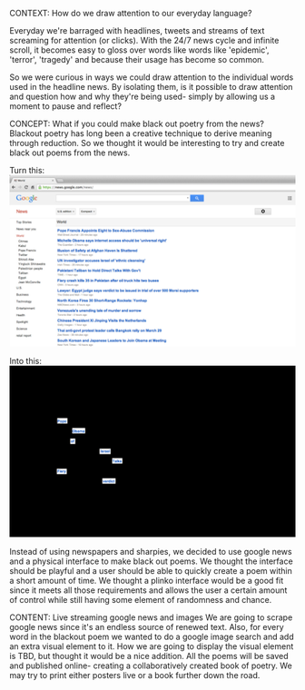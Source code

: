 CONTEXT: How do we draw attention to our everyday language?

Everyday we're barraged with headlines, tweets and streams of text screaming for attention (or clicks). With the 24/7 news cycle and infinite scroll, it becomes easy to gloss over words like words like 'epidemic', 'terror', 'tragedy' and because their usage has become so common.

So we were curious in ways we could draw attention to the individual words used in the headline news. By isolating them, is it possible to draw attention and question how and why they're being used- simply by allowing us a moment to pause and reflect? 

CONCEPT: What if you could make black out poetry from the news?
Blackout poetry has long been a creative technique to derive meaning through reduction. So we thought it would be interesting to try and create black out poems from the news. 

Turn this:
![Example Image](../project_images/googlenews_01.png?raw=true "Example Image")

Into this:
![Example Image](../project_images/googlenews_02.png?raw=true "Example Image")

Instead of using newspapers and sharpies, we decided to use google news and a physical interface to make black out poems. We thought the interface should be playful and a user should be able to quickly create a poem within a short amount of time. We thought a plinko interface would be a good fit since it meets all those requirements and allows the user a certain amount of control while still having some element of randomness and chance.  

CONTENT: Live streaming google news and images
We are going to scrape google news since it's an endless source of renewed text. Also, for every word in the blackout poem we wanted to do a google image search and add an extra visual element to it. How we are going to display the visual element is TBD, but thought it would be a nice addition. 
All the poems will be saved and published online- creating a collaboratively created book of poetry. We may try to print either posters live or a book further down the road.  








